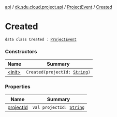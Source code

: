 [api](../../../index.md) / [dk.sdu.cloud.project.api](../../index.md) / [ProjectEvent](../index.md) / [Created](./index.md)

# Created

`data class Created : `[`ProjectEvent`](../index.md)

### Constructors

| Name | Summary |
|---|---|
| [&lt;init&gt;](-init-.md) | `Created(projectId: `[`String`](https://kotlinlang.org/api/latest/jvm/stdlib/kotlin/-string/index.html)`)` |

### Properties

| Name | Summary |
|---|---|
| [projectId](project-id.md) | `val projectId: `[`String`](https://kotlinlang.org/api/latest/jvm/stdlib/kotlin/-string/index.html) |
